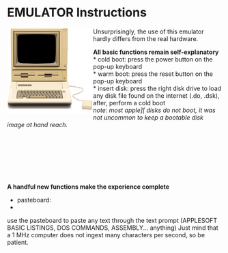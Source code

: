 # EMULATOR Instructions

<img src="/res/appleIIplus_bck_650.png?raw=true" width=40% align="left" />
Unsurprisingly, the use of this emulator hardly differs from the real hardware.  


__All basic functions remain self-explanatory__  
\* cold boot: press the power button on the pop-up keyboard  
\* warm boot: press the reset button on the pop-up keyboard  
\* insert disk: press the right disk drive to load any disk file found on the internet (.do, .dsk), after, perform a cold boot  
_note: most apple][ disks do not boot, it was not uncommon to keep a bootable disk image at hand reach._  

<p style="width:45px;height:100px;overflow:hidden;">
     <img src="../res/appleIIplus_kbd_650.png?raw=true" style="margin: -200px 0px 0px -25px;" align="left" /><!-- top    left -->
</p>


__A handful new functions make the experience complete__  
- pasteboard: 
- 

use the pasteboard to paste any text through the text prompt (APPLESOFT BASIC LISTINGS, DOS COMMANDS, ASSEMBLY... anything)   Just mind that a 1 MHz computer does not ingest many characters per second, so be patient.

